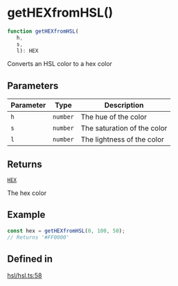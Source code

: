 # getHEXfromHSL()

```ts
function getHEXfromHSL(
   h, 
   s, 
   l): HEX
```

Converts an HSL color to a hex color

## Parameters

| Parameter | Type | Description |
| ------ | ------ | ------ |
| `h` | `number` | The hue of the color |
| `s` | `number` | The saturation of the color |
| `l` | `number` | The lightness of the color |

## Returns

[`HEX`](../type-aliases/HEX.md)

The hex color

## Example

```ts
const hex = getHEXfromHSL(0, 100, 50);
// Returns '#FF0000'
```

## Defined in

[hsl/hsl.ts:58](https://github.com/Sillybit-io/colorhacks/blob/45b74b39d6ded2b71f4a5f8bced67fd323e8e403/src/features/hsl/hsl.ts#L58)
